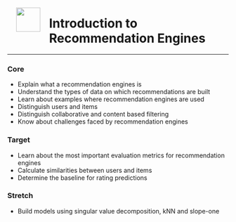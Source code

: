 <img src="http://imgur.com/1ZcRyrc.png" style="float: left; margin: 20px; height: 55px">

# Introduction to Recommendation Engines

---

### Core
- Explain what a recommendation engines is
- Understand the types of data on which recommendations are built
- Learn about examples where recommendation engines are used
- Distinguish users and items
- Distinguish collaborative and content based filtering
- Know about challenges faced by recommendation engines

### Target
- Learn about the most important evaluation metrics for recommendation engines
- Calculate similarities between users and items
- Determine the baseline for rating predictions

### Stretch
- Build models using singular value decomposition, kNN and slope-one
